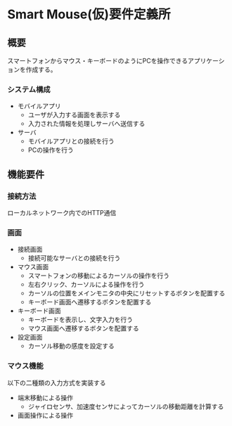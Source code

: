 # Smart Mouse(仮)要件定義所

## 概要
スマートフォンからマウス・キーボードのようにPCを操作できるアプリケーションを作成する。

### システム構成
- モバイルアプリ
    - ユーザが入力する画面を表示する
    - 入力された情報を処理しサーバへ送信する
- サーバ
    - モバイルアプリとの接続を行う
    - PCの操作を行う

## 機能要件

### 接続方法
ローカルネットワーク内でのHTTP通信

### 画面
- 接続画面
    - 接続可能なサーバとの接続を行う
- マウス画面
    - スマートフォンの移動によるカーソルの操作を行う
    - 左右クリック、カーソルによる操作を行う
    - カーソルの位置をメインモニタの中央にリセットするボタンを配置する
    - キーボード画面へ遷移するボタンを配置する
- キーボード画面
    - キーボードを表示し、文字入力を行う
    - マウス画面へ遷移するボタンを配置する
- 設定画面
    - カーソル移動の感度を設定する

### マウス機能
以下の二種類の入力方式を実装する
- 端末移動による操作
    - ジャイロセンサ、加速度センサによってカーソルの移動距離を計算する
- 画面操作による操作
